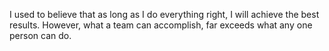 I used to believe that as long as I do everything right, I will achieve the best results. 
However, what a team can accomplish, far exceeds what any one person can do. 
